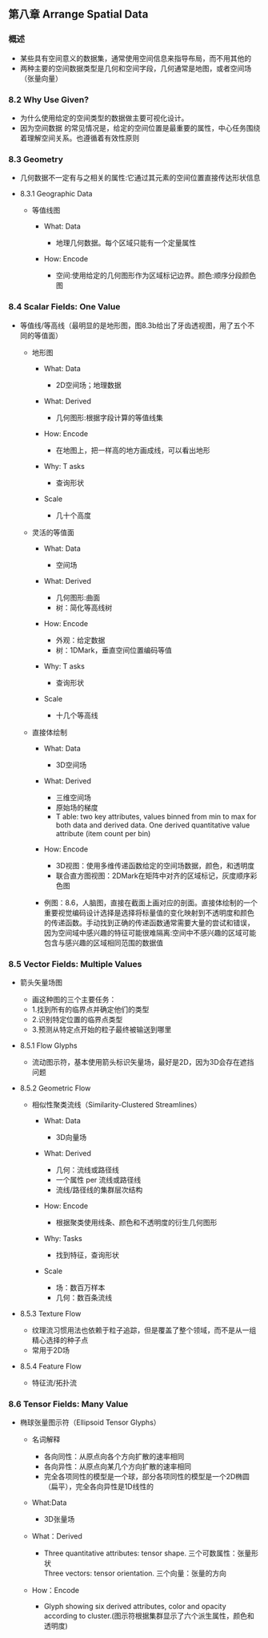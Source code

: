## 第八章 Arrange Spatial Data

### 概述

- 某些具有空间意义的数据集，通常使用空间信息来指导布局，而不用其他的
- 两种主要的空间数据类型是几何和空间字段，几何通常是地图，或者空间场（张量向量）

### 8.2 Why Use Given?

- 为什么使用给定的空间类型的数据做主要可视化设计。
- 因为空间数据 的常见情况是，给定的空间位置是最重要的属性，中心任务围绕着理解空间关系。也遵循着有效性原则

### 8.3 Geometry

- 几何数据不一定有与之相关的属性:它通过其元素的空间位置直接传达形状信息
- 8.3.1 Geographic Data

	- 等值线图

		- What: Data

			- 地理几何数据。每个区域只能有一个定量属性

		- How: Encode

			- 空间:使用给定的几何图形作为区域标记边界。颜色:顺序分段颜色图

### 8.4 Scalar Fields: One Value 

- 等值线/等高线（最明显的是地形图，图8.3b给出了牙齿透视图，用了五个不同的等值面）

	- 地形图

		- What: Data

			- 2D空间场；地理数据

		- What: Derived

			- 几何图形:根据字段计算的等值线集 

		- How: Encode

			- 在地图上，把一样高的地方画成线，可以看出地形

		- Why: T asks

			-  查询形状

		- Scale

			-  几十个高度

	- 灵活的等值面

		- What: Data

			- 空间场

		- What: Derived

			- 几何图形:曲面
			- 树：简化等高线树

		- How: Encode

			- 外观：给定数据
			- 树：1DMark，垂直空间位置编码等值

		- Why: T asks

			-  查询形状

		- Scale

			-  十几个等高线

	- 直接体绘制

		- What: Data

			- 3D空间场

		- What: Derived

			- 三维空间场
			- 原始场的梯度
			- T able: two key attributes, values binned from min to max for both data and derived data. One derived quantitative value attribute (item count per bin)

		- How: Encode

			- 3D视图：使用多维传递函数给定的空间场数据，颜色，和透明度
			- 联合直方图视图：2DMark在矩阵中对齐的区域标记，灰度顺序彩色图

		- 例图：8.6，人脑图，直接在截面上画对应的剖面。直接体绘制的一个重要视觉编码设计选择是选择将标量值的变化映射到不透明度和颜色的传递函数。手动找到正确的传递函数通常需要大量的尝试和错误，因为空间域中感兴趣的特征可能很难隔离:空间中不感兴趣的区域可能包含与感兴趣的区域相同范围的数据值

### 8.5 Vector Fields: Multiple Values

- 箭头矢量场图

	- 画这种图的三个主要任务：
	- 1.找到所有的临界点并确定他们的类型
	- 2.识别特定位置的临界点类型
	- 3.预测从特定点开始的粒子最终被输送到哪里

- 8.5.1 Flow Glyphs

	- 流动图示符，基本使用箭头标识矢量场，最好是2D，因为3D会存在遮挡问题

- 8.5.2 Geometric Flow

	- 相似性聚类流线（Similarity-Clustered Streamlines）

		- What: Data

			- 3D向量场

		- What: Derived

			- 几何：流线或路径线
			- 一个属性 per 流线或路径线
			- 流线/路径线的集群层次结构

		- How: Encode

			- 根据聚类使用线条、颜色和不透明度的衍生几何图形

		- Why: Tasks

			- 找到特征，查询形状

		- Scale

			- 场：数百万样本
			- 几何：数百条流线

- 8.5.3 Texture Flow

	- 纹理流习惯用法也依赖于粒子追踪，但是覆盖了整个领域，而不是从一组精心选择的种子点
	- 常用于2D场

- 8.5.4 Feature Flow

	- 特征流/拓扑流

### 8.6 Tensor Fields: Many Value

- 椭球张量图示符（Ellipsoid Tensor Glyphs）

	- 名词解释

		- 各向同性：从原点向各个方向扩散的速率相同
		- 各向异性：从原点向某几个方向扩散的速率相同
		- 完全各项同性的模型是一个球，部分各项同性的模型是一个2D椭圆（扁平），完全各向异性是1D线性的

	- What:Data

		- 3D张量场

	- What：Derived

		- Three quantitative attributes: tensor shape. 三个可数属性：张量形状                          
Three vectors: tensor orientation.                                                     三个向量：张量的方向

	- How：Encode

		- Glyph showing six derived attributes, color and opacity according to cluster.(图示符根据集群显示了六个派生属性，颜色和透明度)
